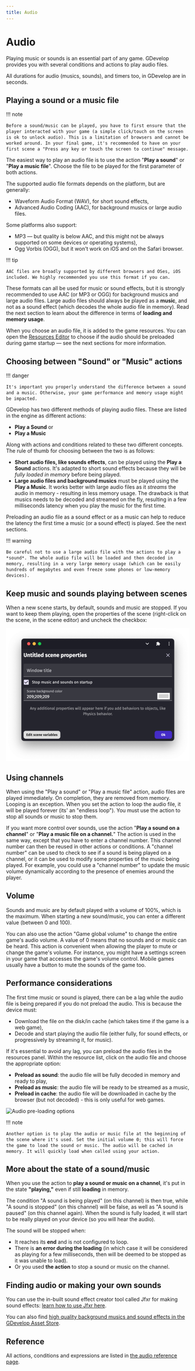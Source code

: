 ```yaml
---
title: Audio
---
```

# Audio

Playing music or sounds is an essential part of any game. GDevelop provides you with several conditions and actions to play audio files.

All durations for audio (musics, sounds), and timers too, in GDevelop are in seconds.

## Playing a sound or a music file

!!! note

    Before a sound/music can be played, you have to first ensure that the player interacted with your game (a simple click/touch on the screen is ok to unlock audio). This is a limitation of browsers and cannot be worked around. In your final game, it's recommended to have on your first scene a "Press any key or touch the screen to continue" message.

The easiest way to play an audio file is to use the action "**Play a sound**" or "**Play a music file**". Choose the file to be played for the first parameter of both actions.

The supported audio file formats depends on the platform, but are generally:  

* Waveform Audio Format (WAV), for short sound effects,
* Advanced Audio Coding (AAC), for background musics or large audio files.

Some platforms also support:

* MP3 — but quality is below AAC, and this might not be always supported on some devices or operating systems), 
* Ogg Vorbis (OGG), but it won't work on iOS and on the Safari browser.


!!! tip

    AAC files are broadly supported by different browsers and OSes, iOS included. We highly recommended you use this format if you can.

These formats can all be used for music or sound effects, but it is strongly recommended to use AAC (or MP3 or OGG) for background musics and large audio files. Large audio files should always be played as a **music**, and not as a sound effect (which decodes the whole audio file in memory). Read the next section to learn about the difference in terms of **loading and memory usage**.


When you choose an audio file, it is added to the game resources. You can open the [Resources Editor](/gdevelop5/interface/project-manager) to choose if the audio should be preloaded during game startup — see the next sections for more information.

## Choosing between "Sound" or "Music" actions

!!! danger

    It's important you properly understand the difference between a sound and a music. Otherwise, your game performance and memory usage might be impacted.

GDevelop has two different methods of playing audio files. These are listed in the engine as different actions: 

* **Play a Sound** or 
* **Play a Music** 

Along with actions and conditions related to these two different concepts. The rule of thumb for choosing between the two is as follows:

* **Short audio files, like sounds effects**, can be played using the **Play a Sound** actions. It's adapted to short sound effects because they will be *fully loaded in memory* before being played. 
* **Large audio files and background musics** must be played using the  **Play a Music**. It works better with large audio files as it *streams* the audio in memory - resulting in less memory usage. The drawback is that musics needs to be decoded and streamed on the fly, resulting in a few milliseconds latency when you play the music for the first time.

Preloading an audio file as a sound effect or as a music can help to reduce the latency the first time a music (or a sound effect) is played. See the next sections.

!!! warning

    Be careful not to use a large audio file with the actions to play a *sound*. The whole audio file will be loaded and then decoded in memory, resulting in a very large memory usage (which can be easily hundreds of megabytes and even freeze some phones or low-memory devices).


## Keep music and sounds playing between scenes

When a new scene starts, by default, sounds and music are stopped. If you want to keep them playing, open the properties of the scene (right-click on the scene, in the scene editor) and uncheck the checkbox:

![20230303-230225.png](pasted/20230303-230225.png)

## Using channels

When using the "Play a sound" or "Play a music file" action, audio files are played immediately. On completion, they are removed from memory. Looping is an exception. When you set the action to loop the audio file, it will be played forever (its' an "endless loop"). You must use the action to stop all sounds or music to stop them.

If you want more control over sounds, use the action "**Play a sound on a channel**" or "**Play a music file on a channel.**" The action is used in the same way, except that you have to enter a channel number. This channel number can then be reused in other actions or conditions. A "channel number" can be used to check to see if a sound is being played on a channel, or it can be used to modify some properties of the music being played. For example, you could use a "channel number" to update the music volume dynamically according to the presence of enemies around the player.

## Volume

Sounds and music are by default played with a volume of 100%, which is the maximum. When starting a new sound/music, you can enter a different value (between 0 and 100).

You can also use the action "Game global volume" to change the entire game's audio volume. A value of 0 means that no sounds and or music can be heard. This action is convenient when allowing the player to mute or change the game's volume. For instance, you might have a settings screen in your game that accesses the game's volume control. Mobile games usually have a button to mute the sounds of the game too.

## Performance considerations

The first time music or sound is played, there can be a lag while the audio file is being prepared if you do not preload the audio. This is because the device must:

* Download the file on the disk/in cache (which takes time if the game is a web game),
* Decode and start playing the audio file (either fully, for sound effects, or progressively by streaming it, for music).

If it's essential to avoid any lag, you can preload the audio files in the resources panel. Within the resource list, click on the audio file and choose the appropriate option:

* **Preload as sound**: the audio file will be fully decoded in memory and ready to play,
* **Preload as music**: the audio file will be ready to be streamed as a music,
* **Preload in cache**: the audio file will be downloaded in cache by the browser (but not decoded) - this is only useful for web games.

![Audio pre-loading options](./audio-resource-preload-options.png)

!!! note

    Another option is to play the audio or music file at the beginning of the scene where it's used. Set the initial volume 0; this will force the game to load the sound or music. The audio will be cached in memory. It will quickly load when called using your action.

## More about the state of a sound/music

When you use the action to **play a sound or music on a channel**, it's put in the state **"playing,"** even if still **loading** in memory.

The condition "A sound is being played" (on this channel) is then true, while "A sound is stopped" (on this channel) will be false, as well as "A sound is paused" (on this channel again). When the sound is fully loaded, it will start to be really played on your device (so you will hear the audio).

The sound will be stopped when:

* It reaches its **end** and is not configured to loop. 
* There is **an error during the loading** (in which case it will be considered as playing for a few milliseconds, then will be deemed to be stopped as it was unable to load). 
* Or you used **the action** to stop a sound or music on the channel.

## Finding audio or making your own sounds

You can use the in-built sound effect creator tool called Jfxr for making sound effects: [learn how to use Jfxr here](/gdevelop5/all-features/audio/using-jfxr).

You can also find [high quality background musics and sound effects in the GDevelop Asset Store](https://gdevelop.io/asset-store).

## Reference

All actions, conditions and expressions are listed in [the audio reference page](/gdevelop5/all-features/audio/reference/).